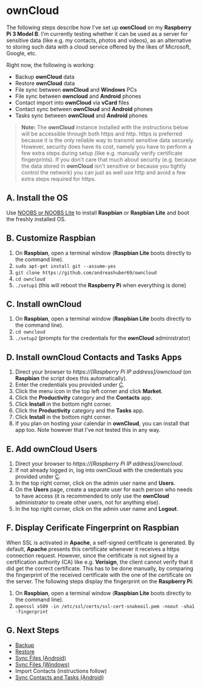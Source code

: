 # ownCloud
The following steps describe how I've set up **ownCloud** on my **Raspberry Pi 3 Model B**. I'm currently testing
whether it can be used as a server for sensitive data (like e.g. my contacts, photos and videos), as an alternative
to storing such data with a cloud service offered by the likes of Microsoft, Google, etc.

Right now, the following is working:
- Backup **ownCloud** data
- Restore **ownCloud** data
- File sync between **ownCloud** and **Windows** PCs
- File sync between **owncloud** and **Android** phones
- Contact import into **ownCloud** via **vCard** files
- Contact sync between **ownCloud** and **Android** phones
- Tasks sync between **ownCloud** and **Android** phones

> **Note:** The **ownCloud** instance installed with the instructions below will be accessible through both https and
> http. https is preferred because it is the only reliable way
> to transmit sensitive data securely. However, security does have its cost, namely you have to perform a few extra
> steps during setup (like e.g. manually verify certificate fingerprints). If you don't care that much about security
> (e.g. because the data stored in **ownCloud** isn't sensitive or because you tightly control the network) you can just
> as well use http and avoid a few extra steps required for https.

## A. Install the OS
Use [NOOBS or NOOBS Lite](https://www.raspberrypi.org/downloads/noobs/) to install **Raspbian** or **Raspbian Lite**
and boot the freshly installed OS.

## B. Customize Raspbian
1. On **Raspbian**, open a terminal window (**Raspbian Lite** boots directly to the command line).
2. `sudo apt-get install git --assume-yes`
3. `git clone https://github.com/andreashuber69/owncloud`
4. `cd owncloud`
5. `./setup1` (this will reboot the **Raspberry Pi** when everything is done)

## C. Install ownCloud
1. On **Raspbian**, open a terminal window (**Raspbian Lite** boots directly to the command line).
2. `cd owncloud`
3. `./setup2` (prompts for the credentials for the **ownCloud** administrator)

## D. Install ownCloud Contacts and Tasks Apps
1. Direct your browser to *https://[Raspberry Pi IP address]/owncloud* (on **Raspbian** the script does this
   automatically).
2. Enter the credentials you provided under [C](#c-install-owncloud).
3. Click the menu icon in the top left corner and click **Market**.
4. Click the **Productivity** category and the **Contacts** app.
5. Click **Install** in the bottom right corner.
6. Click the **Productivity** category and the **Tasks** app.
7. Click **Install** in the bottom right corner.
8. If you plan on hosting your calendar in **ownCloud**, you can install that app too. Note however that I've not
   tested this in any way.

## E. Add ownCloud Users
1. Direct your browser to *https://[Raspberry Pi IP address]/owncloud*.
2. If not already logged in, log into ownCloud with the credentials you provided under [C](#c-install-owncloud).
3. In the top right corner, click on the admin user name and **Users**.
4. On the **Users** page, create a separate user for each person who needs to have access (it is recommended to only
   use the **ownCloud** administrator to create other users, not for anything else).
5. In the top right corner, click on the admin user name and **Logout**.

## F. Display Cerificate Fingerprint on Raspbian
When SSL is activated in **Apache**, a self-signed certificate is generated. By default, **Apache** presents this
certificate whenever it receives a https connection request. However, since the certificate is not signed by a
certification authority (CA) like e.g. **Verisign**, the client cannot verify that it did get the correct
certificate. This has to be done manually, by comparing the fingerprint of the received certificate with the one
of the certificate on the server. The following steps display the fingerprint on the **Raspberry Pi**:
1. On **Raspbian**, open a terminal window (**Raspbian Lite** boots directly to the command line).
2. `openssl x509 -in /etc/ssl/certs/ssl-cert-snakeoil.pem -noout -sha1 -fingerprint`

## G. Next Steps
- [Backup](doc/backup.md)
- [Restore](doc/restore.md)
- [Sync Files (Android)](doc/sync-files-android.md)
- [Sync Files (Windows)](doc/sync-files-windows.md)
- Import Contacts (instructions follow)
- [Sync Contacts and Tasks (Android)](doc/sync-contacts-and-tasks-android.md)
